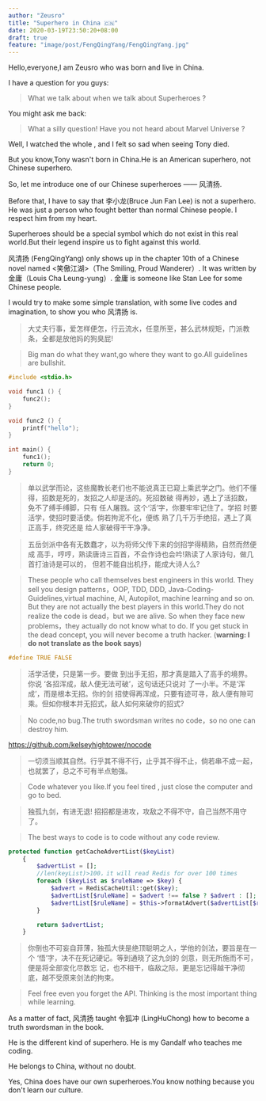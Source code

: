 ```yaml
---
author: "Zeusro"
title: "Superhero in China 🇨🇳"
date: 2020-03-19T23:50:20+08:00
draft: true
feature: "image/post/FengQingYang/FengQingYang.jpg"
---
```


Hello,everyone,I am Zeusro who was born and live in China.

I have a question for you guys:
> What we talk about when we talk about Superheroes ?

You might ask me back:
> What a silly question! Have you not heard about Marvel Universe ?

Well, I watched the whole <The Avengers> , and I felt so sad when seeing Tony died.

But you know,Tony wasn't born in China.He is an American superhero, not Chinese superhero.

So, let me introduce one of our Chinese superheroes —— 风清扬.

Before that, I have to say that 李小龙(Bruce Jun Fan Lee) is not a superhero. He was just a  person who fought better than normal Chinese people. I respect him from my heart.

Superheroes should be a special symbol which do not exist in this real world.But their legend inspire us to fight against this world.

风清扬 (FengQingYang) only shows up in the chapter 10th of a Chinese novel named <笑傲江湖>（The Smiling, Proud Wanderer）. It was written by 金庸（Louis Cha Leung-yung）. 金庸 is someone like Stan Lee for some Chinese people.

I would try to make some simple translation, with some live codes and imagination, to show you who 风清扬 is.

> 大丈夫行事，爱怎样便怎，行云流水，任意所至，甚么武林规矩，门派教条，全都是放他妈的狗臭屁!
 
> Big man do what they want,go where they want to go.All guidelines are bullshit.
>

```c
#include <stdio.h>

void func1 () {
	func2();
}

void func2 () {
	printf("hello");
}

int main() {
	func1();
	return 0;
}
```


> 单以武学而论，这些魔教长老们也不能说真正已窥上乘武学之门。他们不懂 得，招数是死的，发招之人却是活的。死招数破 得再妙，遇上了活招数，免不了缚手缚脚，只有 任人屠戮。这个‘活’字，你要牢牢记住了。学招 时要活学，使招时要活使。倘若拘泥不化，便练 熟了几千万手绝招，遇上了真正高手，终究还是 给人家破得干干净净。
 
> 五岳剑派中各有无数蠢才，以为将师父传下来的剑招学得精熟，自然而然便成 高手，哼哼，熟读唐诗三百首，不会作诗也会吟!熟读了人家诗句，做几首打油诗是可以的， 但若不能自出机抒，能成大诗人么?

> These people who call themselves best engineers in this world. They sell you design patterns，OOP, TDD, DDD, Java-Coding-Guidelines,virtual machine, AI, Autopilot, machine learning and so on. But they are not actually the best players in this world.They do not realize the code is dead，but we are alive. So when they face new problems，they actually do not know what to do. If you get stuck in the dead concept, you will never become a truth hacker. (**warning: I do not translate as the book says**)

```c
#define TRUE FALSE
```


> 活学活使，只是第一步。要做 到出手无招，那才真是踏入了高手的境界。你说 ‘各招浑成，敌人便无法可破’，这句话还只说对 了一小半。不是‘浑成’，而是根本无招。你的剑 招使得再浑成，只要有迹可寻，敌人便有隙可 乘。但如你根本并无招式，敌人如何来破你的招式?
 
> No code,no bug.The truth swordsman writes no code，so no one can destroy him.

https://github.com/kelseyhightower/nocode


> 一切须当顺其自然。行乎其不得不行，止乎其不得不止，倘若串不成一起，也就罢了，总之不可有半点勉强。

> Code whatever you like.If you feel tired , just close the computer and go to bed.

> 独孤九剑，有进无退! 招招都是进攻，攻敌之不得不守，自己当然不用守了。

> The best ways to code is to code without any code review.

```php
protected function getCacheAdvertList($keyList)
    {
        $advertList = [];
        //len(keyList)>100，it will read Redis for over 100 times
        foreach ($keyList as $ruleName => $key) {
            $advert = RedisCacheUtil::get($key);
            $advertList[$ruleName] = $advert !== false ? $advert : [];
            $advertList[$ruleName] = $this->formatAdvert($advertList[$ruleName]);
        }

        return $advertList;
    }
```

> 你倒也不可妄自菲薄，独孤大侠是绝顶聪明之人，学他的剑法，要旨是在一个 ‘悟’字，决不在死记硬记。等到通晓了这九剑的 剑意，则无所施而不可，便是将全部变化尽数忘 记，也不相干，临敌之际，更是忘记得越干净彻底，越不受原来剑法的拘束。
 
> Feel free even you forget the API. Thinking is the most important thing  while learning.

As a matter of fact, 风清扬 taught 令狐冲 (LingHuChong) how to become a truth swordsman in the book.

He is the different kind of superhero. He is my Gandalf who teaches me coding.

He belongs to China, without no doubt.

Yes, China does have our own superheroes.You know nothing because you don't learn our culture.